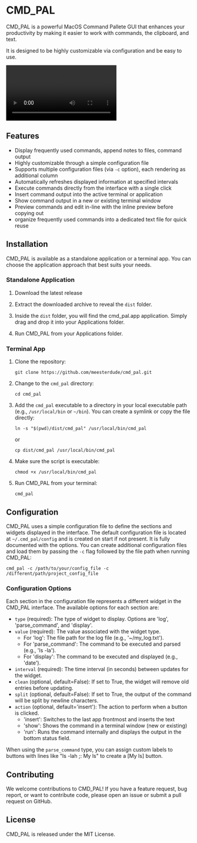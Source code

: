 # CMD_PAL

CMD_PAL is a powerful MacOS Command Pallete GUI that enhances your productivity by making it easier to work with commands, the clipboard, and text.

It is designed to be highly customizable via configuration and be easy to use.

![CMD_PAL Screenshot](cmd_pal_demo.mov)

## Features

- Display frequently used commands, append notes to files, command output
- Highly customizable through a simple configuration file
- Supports multiple configuration files (via `-c` option), each rendering as additional column 
- Automatically refreshes displayed information at specified intervals
- Execute commands directly from the interface with a single click
- Insert command output into the active terminal or application
- Show command output in a new or existing terminal window
- Preview commands and edit in-line with the inline preview before copying out
- organize frequently used commands into a dedicated text file for quick reuse

## Installation

CMD_PAL is available as a standalone application or a terminal app. You can choose the application approach that best suits your needs.

### Standalone Application

1. Download the latest release

2. Extract the downloaded archive to reveal the `dist` folder.

3. Inside the `dist` folder, you will find the cmd_pal.app application. Simply drag and drop it into your Applications folder.

4. Run CMD_PAL from your Applications folder.

### Terminal App

1. Clone the repository:

   ```
   git clone https://github.com/meesterdude/cmd_pal.git
   ```

2. Change to the `cmd_pal` directory:

   ```
   cd cmd_pal
   ```


4. Add the `cmd_pal` executable to a directory in your local executable path (e.g., `/usr/local/bin` or `~/bin`). You can create a symlink or copy the file directly:

   ```
   ln -s "$(pwd)/dist/cmd_pal" /usr/local/bin/cmd_pal
   ```

   or

   ```
   cp dist/cmd_pal /usr/local/bin/cmd_pal
   ```

5. Make sure the script is executable:

   ```
   chmod +x /usr/local/bin/cmd_pal
   ```

6. Run CMD_PAL from your terminal:

   ```
   cmd_pal
   ```

## Configuration

CMD_PAL uses a simple configuration file to define the sections and widgets displayed in the interface. The default configuration file is located at 
`~/.cmd_pal/config` and is created on start if not present. It is fully documented with the options.  You can create additional configuration files and load them by passing the `-c` flag followed by the file path when running CMD_PAL:

```
cmd_pal -c /path/to/your/config_file -c /different/path/project_config_file
```

### Configuration Options

Each section in the configuration file represents a different widget in the CMD_PAL interface. The available options for each section are:

- `type` (required): The type of widget to display. Options are 'log', 'parse_command', and 'display'.
- `value` (required): The value associated with the widget type.
  - For 'log': The file path for the log file (e.g., '~/my_log.txt').
  - For 'parse_command': The command to be executed and parsed (e.g., 'ls -la').
  - For 'display': The command to be executed and displayed (e.g., 'date').
- `interval` (required): The time interval (in seconds) between updates for the widget.
- `clean` (optional, default=False): If set to True, the widget will remove old entries before updating.
- `split` (optional, default=False): If set to True, the output of the command will be split by newline characters.
- `action` (optional, default='insert'): The action to perform when a button is clicked.
  - 'insert': Switches to the last app frontmost and inserts the text
  - 'show': Shows the command in a terminal window (new or existing)
  - 'run': Runs the command internally and displays the output in the bottom status field.

When using the `parse_command` type, you can assign custom labels to buttons with lines like "ls -lah ;: My ls" to create a [My ls] button.

## Contributing

We welcome contributions to CMD_PAL! If you have a feature request, bug report, or want to contribute code, please open an issue or submit a pull request on 
GitHub.

## License

CMD_PAL is released under the MIT License. 
